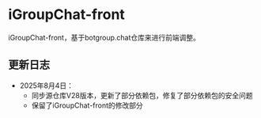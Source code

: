 # iGroupChat-front
iGroupChat-front，基于botgroup.chat仓库来进行前端调整。

## 更新日志
- 2025年8月4日：
  - 同步源仓库V28版本，更新了部分依赖包，修复了部分依赖包的安全问题
  - 保留了iGroupChat-front的修改部分


